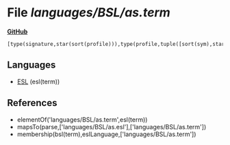 # File _languages/BSL/as.term_
**[GitHub](https://github.com/softlang/yas/blob/master/languages/BSL/as.term)**
```
[type(signature,star(sort(profile))),type(profile,tuple([sort(sym),star(sort(sort)),sort(sort)])),type(sym,string),type(sort,string)].
```

## Languages
* [ESL](../languages/ESL.md) (esl(term))

## References
* elementOf('languages/BSL/as.term',esl(term))
* mapsTo(parse,['languages/BSL/as.esl'],['languages/BSL/as.term'])
* membership(bsl(term),eslLanguage,['languages/BSL/as.term'])

